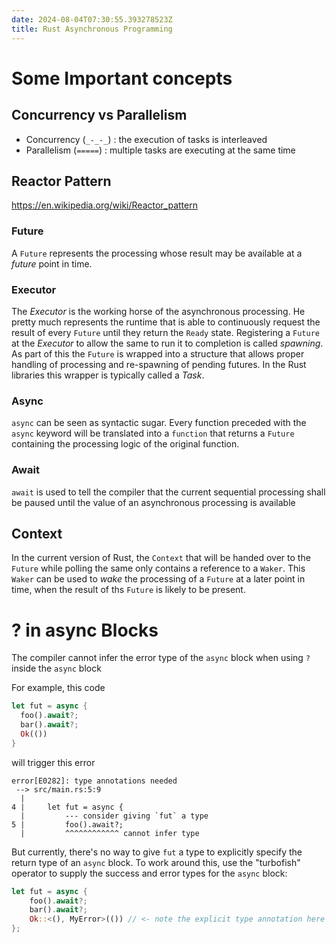 ```yaml
---
date: 2024-08-04T07:30:55.393278523Z
title: Rust Asynchronous Programming
---
```


# Some Important concepts

## Concurrency vs Parallelism
- Concurrency (`_-_-_`) : the execution of tasks is interleaved 
- Parallelism (`=====`) : multiple tasks are executing at the same time

## Reactor Pattern

https://en.wikipedia.org/wiki/Reactor_pattern


### Future

A `Future` represents the processing whose result may be available at a _future_ point in time.


### Executor

The _Executor_ is the working horse of the asynchronous processing. He pretty much represents the runtime that is able to continuously request the result of every `Future` until they return the `Ready` state. Registering a `Future` at the _Executor_ to allow the same to run it to completion is called _spawning_. As part of this the `Future` is wrapped into a structure that allows proper handling of processing and re-spawning of pending futures. In the Rust libraries this wrapper is typically called a _Task_.

### Async

`async` can be seen as syntactic sugar. Every function preceded with the `async` keyword will be translated into a `function` that returns a `Future` containing the processing logic of the original function.

### Await

`await` is used to tell the compiler that the current sequential processing shall be paused until the value of an asynchronous processing is available


## Context

In the current version of Rust, the `Context` that will be handed over to the `Future` while polling the same only contains a reference to a `Waker`. This `Waker` can be used to _wake_ the processing of a `Future` at a later point in time, when the result of ths `Future` is likely to be present.

# ? in async Blocks

The compiler cannot infer the error type of the `async` block when using `?` inside the `async` block

For example, this code
```rust
let fut = async {
  foo().await?;
  bar().await?;
  Ok(())
}
```

will trigger this error

```shell
error[E0282]: type annotations needed
 --> src/main.rs:5:9
  |
4 |     let fut = async {
  |         --- consider giving `fut` a type
5 |         foo().await?;
  |         ^^^^^^^^^^^^ cannot infer type
```

But currently, there's no way to give `fut` a type to explicitly specify the return type of an `async` block. To work around this, use the "turbofish" operator to supply the success and error types for the `async` block:

```rust
let fut = async {
    foo().await?;
    bar().await?;
    Ok::<(), MyError>(()) // <- note the explicit type annotation here
};
```



